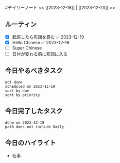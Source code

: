 #デイリーノート
<< [[2023-12-18]] | [[2023-12-20]] >>
## ルーティン
- [x] 起床したら布団を畳む ✅ 2023-12-19
- [x] Hello Chinese ✅ 2023-12-19
- [ ] Super Chinese
- [ ] 日付が変わる前に布団に入る
## 今日やるべきタスク
```tasks
not done
scheduled on 2023-12-19
sort by due
sort by priority
```
## 今日完了したタスク
```tasks
done on 2023-12-19
path does not include Daily
```
## 今日のハイライト
- 仕事
